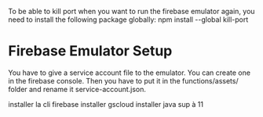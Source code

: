 To be able to kill port when you want to run the firebase emulator again, you need to install the following package globally:
npm install --global kill-port

# Firebase Emulator Setup
You have to give a service account file to the emulator. You can create one in the firebase console. Then you have to put it in the functions/assets/ folder and rename it service-account.json.

installer la cli firebase
installer gscloud
installer java sup à 11